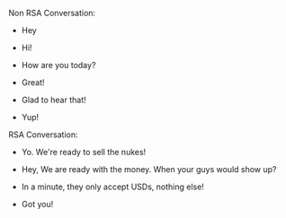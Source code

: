 Non RSA Conversation:
- Hey
+ Hi!
- How are you today?
+ Great!
- Glad to hear that!
+ Yup!

RSA Conversation:
- Yo. We're ready to sell the nukes!
+ Hey, We are ready with the money. When your guys would show up?
- In a minute, they only accept USDs, nothing else!
+ Got you!